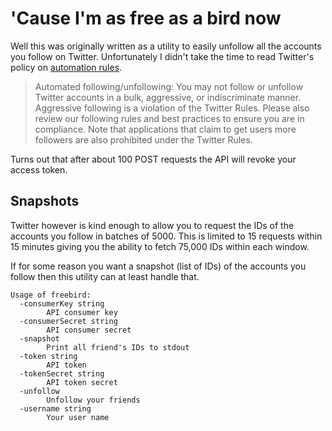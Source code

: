 # 'Cause I'm as free as a bird now

Well this was originally written as a utility to easily unfollow all
the accounts you follow on Twitter. Unfortunately I didn't take the
time to read Twitter's policy on [automation
rules](https://help.twitter.com/en/rules-and-policies/twitter-automation).

> Automated following/unfollowing: You may not follow or unfollow
> Twitter accounts in a bulk, aggressive, or indiscriminate
> manner. Aggressive following is a violation of the Twitter
> Rules. Please also review our following rules and best practices to
> ensure you are in compliance. Note that applications that claim to
> get users more followers are also prohibited under the Twitter
> Rules.

Turns out that after about 100 POST requests the API will revoke your
access token.

## Snapshots

Twitter however is kind enough to allow you to request the IDs of the
accounts you follow in batches of 5000. This is limited to 15 requests
within 15 minutes giving you the ability to fetch 75,000 IDs within
each window.

If for some reason you want a snapshot (list of IDs) of the accounts
you follow then this utility can at least handle that.

```
Usage of freebird:
  -consumerKey string
        API consumer key
  -consumerSecret string
        API consumer secret
  -snapshot
        Print all friend's IDs to stdout
  -token string
        API token
  -tokenSecret string
        API token secret
  -unfollow
        Unfollow your friends
  -username string
        Your user name
```

